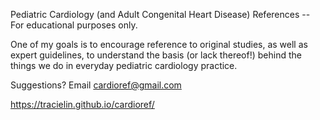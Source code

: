 Pediatric Cardiology (and Adult Congenital Heart Disease) References -- For educational purposes only.

One of my goals is to encourage reference to original studies, as well as expert guidelines, to understand the basis (or lack thereof!) behind the things we do in everyday pediatric cardiology practice.

Suggestions? Email cardioref@gmail.com

https://tracielin.github.io/cardioref/ 
